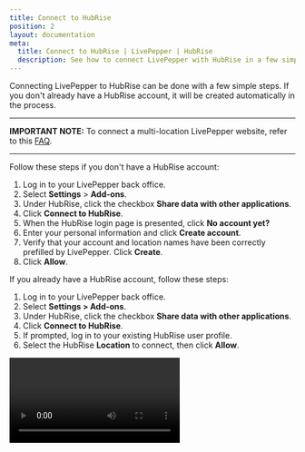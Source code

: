 ```yaml
---
title: Connect to HubRise
position: 2
layout: documentation
meta:
  title: Connect to HubRise | LivePepper | HubRise
  description: See how to connect LivePepper with HubRise in a few simple steps. HubRise transmits your LivePepper orders into your EPOS and other apps you use every day.
---
```


Connecting LivePepper to HubRise can be done with a few simple steps. If you don't already have a HubRise account, it will be created automatically in the process. 

---

**IMPORTANT NOTE:** To connect a multi-location LivePepper website, refer to this [FAQ](/apps/livepepper/faqs/connect-branches-hubrise-accounts/).

---

Follow these steps if you don't have a HubRise account:

1. Log in to your LivePepper back office.
1. Select **Settings** > **Add-ons**.
1. Under HubRise, click the checkbox **Share data with other applications**.
1. Click **Connect to HubRise**.
1. When the HubRise login page is presented, click **No account yet?**
1. Enter your personal information and click **Create account**.
1. Verify that your account and location names have been correctly prefilled by LivePepper. Click **Create**.
1. Click **Allow**.

If you already have a HubRise account, follow these steps:

1. Log in to your LivePepper back office.
1. Select **Settings > Add-ons**.
1. Under HubRise, click the checkbox **Share data with other applications**.
1. Click **Connect to HubRise**.
1. If prompted, log in to your existing HubRise user profile.
1. Select the HubRise **Location** to connect, then click **Allow**.

<video controls title="Connect to HubRise example">
  <source src="../images/008-connect-hubrise.webm" type="video/webm"/>
</video>
